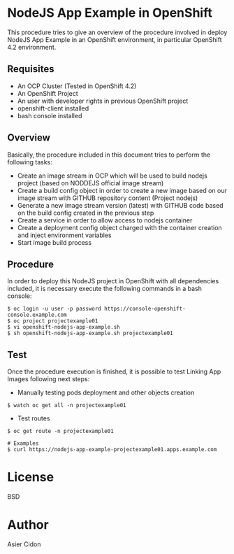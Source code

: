 # NodeJS App Example in OpenShift

This procedure tries to give an overview of the procedure involved in deploy NodeJS App Example in an OpenShift environment, in particular OpenShift 4.2 environment.

## Requisites

-   An OCP Cluster (Tested in OpenShift 4.2)
-   An OpenShift Project
-   An user with developer rights in previous OpenShift project
-   openshift-client installed
-   bash console installed

## Overview

Basically, the procedure included in this document tries to perform the following tasks:

-   Create an image stream in OCP which will be used to build nodejs project (based on NODDEJS official image stream)
-   Create a build config object in order to create a new image based on our image stream with GITHUB repository content (Project nodejs)
-   Generate a new image stream version (latest) with GITHUB code based on the build config created in the previous step
-   Create a service in order to allow access to nodejs container
-   Create a deployment config object charged with the container creation and inject environment variables
-   Start image build process

## Procedure

In order to deploy this NodeJS project in OpenShift with all dependencies included, it is necessary execute the following commands in a bash console:

```
$ oc login -u user -p password https://console-openshift-console.example.com
$ oc project projectexample01
$ vi openshift-nodejs-app-example.sh
$ sh openshift-nodejs-app-example.sh projectexample01
```

## Test

Once the procedure execution is finished, it is possible to test Linking App Images following next steps:

-   Manually testing pods deployment and other objects creation

```
$ watch oc get all -n projectexample01
```

-   Test routes

```
$ oc get route -n projectexample01

# Examples
$ curl https://nodejs-app-example-projectexample01.apps.example.com
```

# License

BSD

# Author

Asier Cidon
